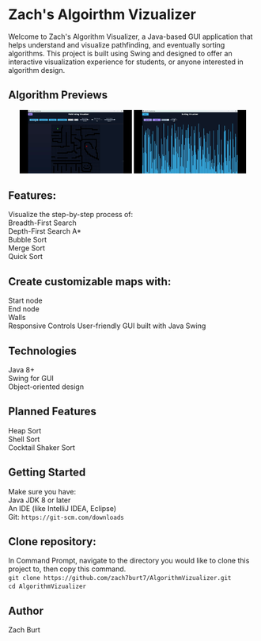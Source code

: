 # Zach's Algoirthm Vizualizer
Welcome to Zach's Algorithm Visualizer, a Java-based GUI application that helps understand and visualize pathfinding, and eventually sorting algorithms. This project is built using Swing and designed to offer an interactive visualization experience for students, or anyone interested in algorithm design.  

## Algorithm Previews  

<p align="center">
  <img src="assets/Pathfinding.gif" alt="Pathfinding Visualization" width="45%" />
  <img src="assets/Sorting.gif" alt="Sorting Visualization" width="45%" />
</p>

## Features:
Visualize the step-by-step process of:  
Breadth-First Search  
Depth-First Search
A*  
Bubble Sort  
Merge Sort  
Quick Sort  


## Create customizable maps with:  
Start node  
End node  
Walls  
Responsive Controls 
User-friendly GUI built with Java Swing  

## Technologies  
Java 8+  
Swing for GUI  
Object-oriented design  

## Planned Features  
Heap Sort  
Shell Sort  
Cocktail Shaker Sort  

## Getting Started  
Make sure you have:  
Java JDK 8 or later  
An IDE (like IntelliJ IDEA, Eclipse)  
Git: `https://git-scm.com/downloads`  

## Clone repository:  
In Command Prompt, navigate to the directory you would like to clone this project to, then copy this command.  
`git clone https://github.com/zach7burt7/AlgorithmVizualizer.git`  
`cd AlgorithmVizualizer`  


## Author  
Zach Burt  
